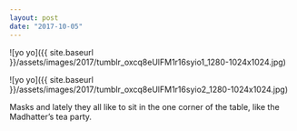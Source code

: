 ```yaml
---
layout: post
date: "2017-10-05"
---
```


![yo yo]({{ site.baseurl }}/assets/images/2017/tumblr_oxcq8eUlFM1r16syio1_1280-1024x1024.jpg)

![yo yo]({{ site.baseurl }}/assets/images/2017/tumblr_oxcq8eUlFM1r16syio2_1280-1024x1024.jpg)

Masks and lately they all like to sit in the one corner of the table, like the Madhatter’s tea party.
